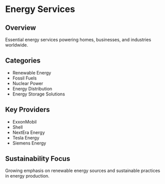 # Energy Services

## Overview
Essential energy services powering homes, businesses, and industries worldwide.

## Categories
- Renewable Energy
- Fossil Fuels
- Nuclear Power
- Energy Distribution
- Energy Storage Solutions

## Key Providers
- ExxonMobil
- Shell
- NextEra Energy
- Tesla Energy
- Siemens Energy

## Sustainability Focus
Growing emphasis on renewable energy sources and sustainable practices in energy production.
